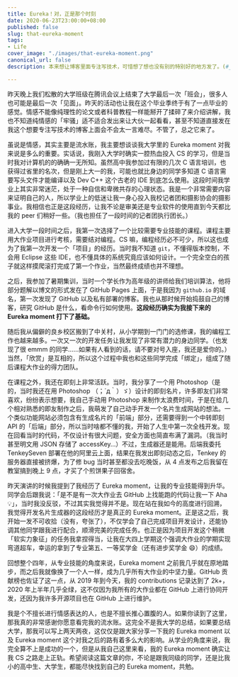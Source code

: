 ```yaml
---
title: Eureka！对，正是那个时刻
date: 2020-06-23T23:00:00+08:00
published: false
slug: that-eureka-moment
tags:
- Life
cover_image: "./images/that-eureka-moment.png"
canonical_url: false
description: 本来想让博客里面专注写技术，可惜想了想也没有别的特别好的地方发了。(#_<-)

---
```

昨天晚上我们松散的大学班级在腾讯会议上结束了大学最后一次「班会」，很多人也可能是最后一次「见面」。昨天的活动也让我在这个毕业季终于有了一点毕业的感觉。情感不能像纯理性的论文或者科普教程一样能掰开了揉碎了来介绍讲解，我也不知道纯情感的「牢骚」适不适合发出来让大伙一起看看，甚至不知道直接发在我这个想要专注写技术的博客上面会不会太一言难尽。不管了，总之它来了。

虽说是情感，其实主要是流水账，我主要想谈谈我大学里的 Eureka moment 对我来说是多么的重要。实话说，我刚入大学时确实一腔热血投入 CS 的学习，但是当时我对计算机的的确确一无所知。虽然高中我参加过有限的几次 C 语言培训，也获得过省里的名次，但是刚上大一的我，可能也就比身边的同学多知道 C 语言需要写头文件才能编译以及 Dev C++ 这个古老的 IDE 到底怎么使用。这段时间我学业上其实非常迷茫，处于一种自信和卑微共存的心理状态。我是一个非常需要内容来证明自己的人，所以学业上的低迷让我一身心投入我校记者团和摄影协会的摄影事业。我相信也正是这段经历，让我不论是审美还是专业软件的使用直到今天都比我的 peer 们稍好一些。（我也担任了一段时间的记者团执行团长。）

进入大学一段时间之后，我第一次选择了一个比较需要专业技能的课程。课程主要用大作业项目进行考核，需要结对编程。CS 嘛，编程经历必不可少，所以这也成为了我第一次开发一个「项目」的经历。当时我不知道 `git`，不懂得版本控制，不会用 Eclipse 这些 IDE，也不懂具体的系统究竟应该如何设计。一个完全空白的孩子就这样摸爬滚打完成了第一个作业，当然最终成绩也并不理想。

之后，我参加了暑期集训，当时一个学长作为高年级的讲师给我们培训算法，他将部分题解以博文的形式发在了 GitHub Pages 上面，于是我因为 `github.io` 的域名，第一次发现了 GitHub 以及私有部署的博客。我也从那时候开始捣鼓自己的博客，研究 GitHub 是什么，看命令行如何使用。**这段经历确实为我接下来的 Eureka moment 打下了基础。**

随后我从偏僻的良乡校区搬到了中关村，从小学期到一门门的选修课，我的编程工作也越来越多。一次又一次的开发任务让我发现了非常有潜力的身边同学。（也发现了很 emmm 的同学……如果有人看到的话，请不要对号入座，我还是爱你的。）当然，「欣赏」是互相的，所以这个过程中我也和这些同学完成「绑定」，组成了随后课程大作业的得力团队。

在课程之外，我还在即刻上非常活跃。当时，我分享了一个用 Photoshop（是的，当时我还在用 Photoshop （；´д｀）ゞ）设计的即刻名片，许多即友们非常喜欢，纷纷表示想要，我自己手动用 Photoshop 来制作太浪费时间，于是在给几个相对熟悉的即友制作之后，我萌发了自己动手开发一个名片生成网站的想法。一个类似功能网站必须包含有生成名片的「前端」部分，还需要得到一个中转即刻 API 的「后端」部分，所以当时啥都不懂的我，开始了人生中第一次全栈开发。现在回看当时的代码，不仅设计有很大问题，安全方面也简直布满了漏洞。（我当时甚至明文用 JSON 存储了 accessKey…）不过，生成器还是能用。后端我委托 TenkeySeven 部署在他的阿里云上面，结果在我发出即刻动态之后，Tenkey 的服务器直接被挤爆，为了修 bug 当时甚至都没去吃晚饭，从 4 点发布之后我留在教室搞到晚上 9 点，才买了个煎饼果子回宿舍。

昨天演讲的时候我提到了我经历了 Eureka moment，让我的专业技能得到升华。同学会后跟我说：「是不是有一次大作业去 GitHub 上找能跑的代码让我一下 Aha 💡」，当时我没反驳，不过其实我觉得并不是。现在站在我如今的高度进行回溯，我觉得开发名片生成器的这段经历才是真正的 Eureka moment。正是这之后，我开始一发不可收拾（没有，夸张了），不仅学会了自己完成项目开发设计，还能协调其他同学跟我进行配合，顺滑完美的完成任务。也正是因为项目开发这个稍微「软实力象征」的任务我拿捏得当，让我在大四上学期这个强调大作业的学期实现弯道超车，幸运的拿到了专业第五、一等奖学金（还有进步奖学金 😄）的成绩。

回想整个四年，从专业技能的角度来说，Eureka moment 之前我几乎就在原地踏步，而之后我就像换了一个人一样，成为几乎所有大作业的中坚力量。GitHub 贡献榜也佐证了这一点，从 2019 年到今天，我的 contributions 记录达到了 2k+，2020 年上半年几乎全绿，这不仅因为我所有的大作业都在 GitHub 上进行协同开发，还因为我许多开源项目也在 GitHub 上进行维护。

我是个不擅长进行情感表达的人，也是不擅长推心置腹的人。如果你读到了这里，那我真的非常感谢你愿意看完我的流水账。这完全不是我大学的总结，如果要总结大学，那我可以写上两天两夜，这仅仅是跟大家分享一下我的 Eureka moment 以及 Eureka moment 这个对我之后的路有着多么大的影响。从学业的角度来说，我完全算不上是成功的一个，但是从我自己这里来看，我的 Eureka moment 确实让我 CS 之路走上正轨。希望阅读这篇文章的你，不论是跟我同级的同学，还是比我小的高中生、大学生，都能尽快找到自己的 Eureka moment，共勉。
